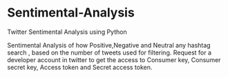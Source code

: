 # Sentimental-Analysis
Twitter Sentimental Analysis using Python

Sentimental Analysis of how Positive,Negative and Neutral any hashtag search , based on the number of tweets used for filtering. 
Request for a developer account in twitter to get the access to Consumer key, Consumer secret key, Access token and Secret access token.

